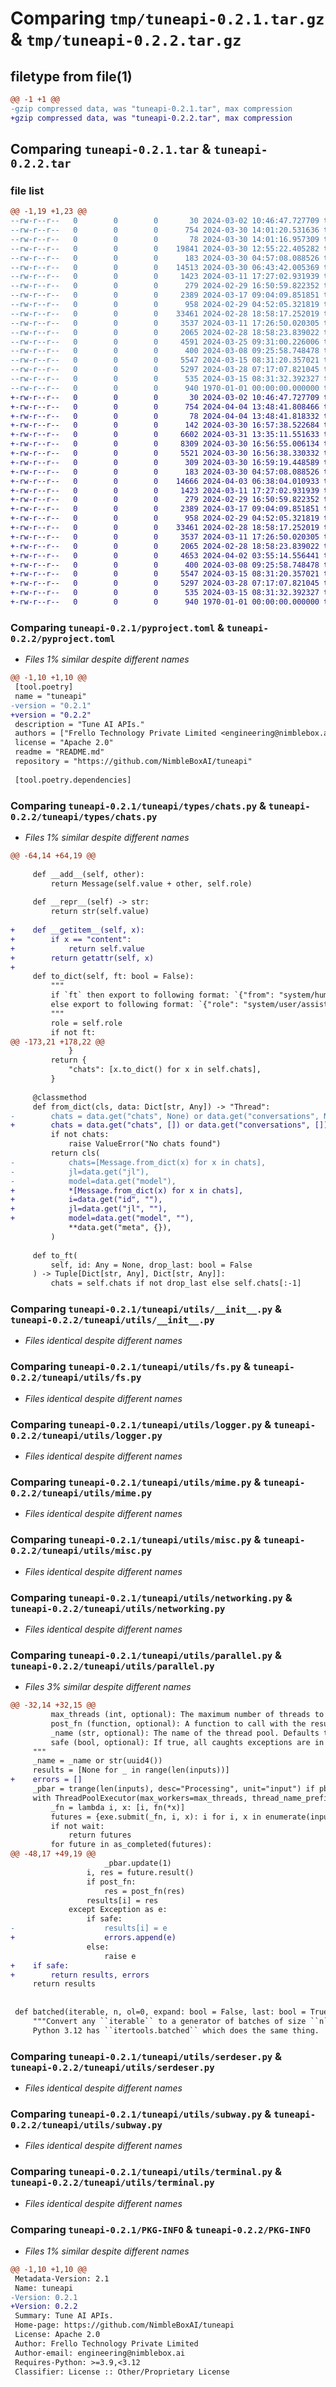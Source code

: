 # Comparing `tmp/tuneapi-0.2.1.tar.gz` & `tmp/tuneapi-0.2.2.tar.gz`

## filetype from file(1)

```diff
@@ -1 +1 @@
-gzip compressed data, was "tuneapi-0.2.1.tar", max compression
+gzip compressed data, was "tuneapi-0.2.2.tar", max compression
```

## Comparing `tuneapi-0.2.1.tar` & `tuneapi-0.2.2.tar`

### file list

```diff
@@ -1,19 +1,23 @@
--rw-r--r--   0        0        0       30 2024-03-02 10:46:47.727709 tuneapi-0.2.1/README.md
--rw-r--r--   0        0        0      754 2024-03-30 14:01:20.531636 tuneapi-0.2.1/pyproject.toml
--rw-r--r--   0        0        0       78 2024-03-30 14:01:16.957309 tuneapi-0.2.1/tuneapi/__init__.py
--rw-r--r--   0        0        0    19841 2024-03-30 12:55:22.405282 tuneapi-0.2.1/tuneapi/apis.py
--rw-r--r--   0        0        0      183 2024-03-30 04:57:08.088526 tuneapi-0.2.1/tuneapi/types/__init__.py
--rw-r--r--   0        0        0    14513 2024-03-30 06:43:42.005369 tuneapi-0.2.1/tuneapi/types/chats.py
--rw-r--r--   0        0        0     1423 2024-03-11 17:27:02.931939 tuneapi-0.2.1/tuneapi/utils/__init__.py
--rw-r--r--   0        0        0      279 2024-02-29 16:50:59.822352 tuneapi-0.2.1/tuneapi/utils/env.py
--rw-r--r--   0        0        0     2389 2024-03-17 09:04:09.851851 tuneapi-0.2.1/tuneapi/utils/fs.py
--rw-r--r--   0        0        0      958 2024-02-29 04:52:05.321819 tuneapi-0.2.1/tuneapi/utils/logger.py
--rw-r--r--   0        0        0    33461 2024-02-28 18:58:17.252019 tuneapi-0.2.1/tuneapi/utils/mime.py
--rw-r--r--   0        0        0     3537 2024-03-11 17:26:50.020305 tuneapi-0.2.1/tuneapi/utils/misc.py
--rw-r--r--   0        0        0     2065 2024-02-28 18:58:23.839022 tuneapi-0.2.1/tuneapi/utils/networking.py
--rw-r--r--   0        0        0     4591 2024-03-25 09:31:00.226006 tuneapi-0.2.1/tuneapi/utils/parallel.py
--rw-r--r--   0        0        0      400 2024-03-08 09:25:58.748478 tuneapi-0.2.1/tuneapi/utils/randomness.py
--rw-r--r--   0        0        0     5547 2024-03-15 08:31:20.357021 tuneapi-0.2.1/tuneapi/utils/serdeser.py
--rw-r--r--   0        0        0     5297 2024-03-28 07:17:07.821045 tuneapi-0.2.1/tuneapi/utils/subway.py
--rw-r--r--   0        0        0      535 2024-03-15 08:31:32.392327 tuneapi-0.2.1/tuneapi/utils/terminal.py
--rw-r--r--   0        0        0      940 1970-01-01 00:00:00.000000 tuneapi-0.2.1/PKG-INFO
+-rw-r--r--   0        0        0       30 2024-03-02 10:46:47.727709 tuneapi-0.2.2/README.md
+-rw-r--r--   0        0        0      754 2024-04-04 13:48:41.808466 tuneapi-0.2.2/pyproject.toml
+-rw-r--r--   0        0        0       78 2024-04-04 13:48:41.818332 tuneapi-0.2.2/tuneapi/__init__.py
+-rw-r--r--   0        0        0      142 2024-03-30 16:57:38.522684 tuneapi-0.2.2/tuneapi/apis/__init__.py
+-rw-r--r--   0        0        0     6602 2024-03-31 13:35:11.551633 tuneapi-0.2.2/tuneapi/apis/model_anthropic.py
+-rw-r--r--   0        0        0     8309 2024-03-30 16:56:55.006134 tuneapi-0.2.2/tuneapi/apis/model_openai.py
+-rw-r--r--   0        0        0     5521 2024-03-30 16:56:38.330332 tuneapi-0.2.2/tuneapi/apis/model_tune.py
+-rw-r--r--   0        0        0      309 2024-03-30 16:59:19.448589 tuneapi-0.2.2/tuneapi/apis/threads.py
+-rw-r--r--   0        0        0      183 2024-03-30 04:57:08.088526 tuneapi-0.2.2/tuneapi/types/__init__.py
+-rw-r--r--   0        0        0    14666 2024-04-03 06:38:04.010933 tuneapi-0.2.2/tuneapi/types/chats.py
+-rw-r--r--   0        0        0     1423 2024-03-11 17:27:02.931939 tuneapi-0.2.2/tuneapi/utils/__init__.py
+-rw-r--r--   0        0        0      279 2024-02-29 16:50:59.822352 tuneapi-0.2.2/tuneapi/utils/env.py
+-rw-r--r--   0        0        0     2389 2024-03-17 09:04:09.851851 tuneapi-0.2.2/tuneapi/utils/fs.py
+-rw-r--r--   0        0        0      958 2024-02-29 04:52:05.321819 tuneapi-0.2.2/tuneapi/utils/logger.py
+-rw-r--r--   0        0        0    33461 2024-02-28 18:58:17.252019 tuneapi-0.2.2/tuneapi/utils/mime.py
+-rw-r--r--   0        0        0     3537 2024-03-11 17:26:50.020305 tuneapi-0.2.2/tuneapi/utils/misc.py
+-rw-r--r--   0        0        0     2065 2024-02-28 18:58:23.839022 tuneapi-0.2.2/tuneapi/utils/networking.py
+-rw-r--r--   0        0        0     4653 2024-04-02 03:55:14.556441 tuneapi-0.2.2/tuneapi/utils/parallel.py
+-rw-r--r--   0        0        0      400 2024-03-08 09:25:58.748478 tuneapi-0.2.2/tuneapi/utils/randomness.py
+-rw-r--r--   0        0        0     5547 2024-03-15 08:31:20.357021 tuneapi-0.2.2/tuneapi/utils/serdeser.py
+-rw-r--r--   0        0        0     5297 2024-03-28 07:17:07.821045 tuneapi-0.2.2/tuneapi/utils/subway.py
+-rw-r--r--   0        0        0      535 2024-03-15 08:31:32.392327 tuneapi-0.2.2/tuneapi/utils/terminal.py
+-rw-r--r--   0        0        0      940 1970-01-01 00:00:00.000000 tuneapi-0.2.2/PKG-INFO
```

### Comparing `tuneapi-0.2.1/pyproject.toml` & `tuneapi-0.2.2/pyproject.toml`

 * *Files 1% similar despite different names*

```diff
@@ -1,10 +1,10 @@
 [tool.poetry]
 name = "tuneapi"
-version = "0.2.1"
+version = "0.2.2"
 description = "Tune AI APIs."
 authors = ["Frello Technology Private Limited <engineering@nimblebox.ai>"]
 license = "Apache 2.0"
 readme = "README.md"
 repository = "https://github.com/NimbleBoxAI/tuneapi"
 
 [tool.poetry.dependencies]
```

### Comparing `tuneapi-0.2.1/tuneapi/types/chats.py` & `tuneapi-0.2.2/tuneapi/types/chats.py`

 * *Files 1% similar despite different names*

```diff
@@ -64,14 +64,19 @@
 
     def __add__(self, other):
         return Message(self.value + other, self.role)
 
     def __repr__(self) -> str:
         return str(self.value)
 
+    def __getitem__(self, x):
+        if x == "content":
+            return self.value
+        return getattr(self, x)
+
     def to_dict(self, ft: bool = False):
         """
         if `ft` then export to following format: `{"from": "system/human/gpt", "value": "..."}`
         else export to following format: `{"role": "system/user/assistant", "content": "..."}`
         """
         role = self.role
         if not ft:
@@ -173,21 +178,22 @@
             }
         return {
             "chats": [x.to_dict() for x in self.chats],
         }
 
     @classmethod
     def from_dict(cls, data: Dict[str, Any]) -> "Thread":
-        chats = data.get("chats", None) or data.get("conversations", None)
+        chats = data.get("chats", []) or data.get("conversations", [])
         if not chats:
             raise ValueError("No chats found")
         return cls(
-            chats=[Message.from_dict(x) for x in chats],
-            jl=data.get("jl"),
-            model=data.get("model"),
+            *[Message.from_dict(x) for x in chats],
+            i=data.get("id", ""),
+            jl=data.get("jl", ""),
+            model=data.get("model", ""),
             **data.get("meta", {}),
         )
 
     def to_ft(
         self, id: Any = None, drop_last: bool = False
     ) -> Tuple[Dict[str, Any], Dict[str, Any]]:
         chats = self.chats if not drop_last else self.chats[:-1]
```

### Comparing `tuneapi-0.2.1/tuneapi/utils/__init__.py` & `tuneapi-0.2.2/tuneapi/utils/__init__.py`

 * *Files identical despite different names*

### Comparing `tuneapi-0.2.1/tuneapi/utils/fs.py` & `tuneapi-0.2.2/tuneapi/utils/fs.py`

 * *Files identical despite different names*

### Comparing `tuneapi-0.2.1/tuneapi/utils/logger.py` & `tuneapi-0.2.2/tuneapi/utils/logger.py`

 * *Files identical despite different names*

### Comparing `tuneapi-0.2.1/tuneapi/utils/mime.py` & `tuneapi-0.2.2/tuneapi/utils/mime.py`

 * *Files identical despite different names*

### Comparing `tuneapi-0.2.1/tuneapi/utils/misc.py` & `tuneapi-0.2.2/tuneapi/utils/misc.py`

 * *Files identical despite different names*

### Comparing `tuneapi-0.2.1/tuneapi/utils/networking.py` & `tuneapi-0.2.2/tuneapi/utils/networking.py`

 * *Files identical despite different names*

### Comparing `tuneapi-0.2.1/tuneapi/utils/parallel.py` & `tuneapi-0.2.2/tuneapi/utils/parallel.py`

 * *Files 3% similar despite different names*

```diff
@@ -32,14 +32,15 @@
         max_threads (int, optional): The maximum number of threads to use. Defaults to 20.
         post_fn (function, optional): A function to call with the result. Defaults to None.
         _name (str, optional): The name of the thread pool. Defaults to "".
         safe (bool, optional): If true, all caughts exceptions are in the results. Defaults to False.
     """
     _name = _name or str(uuid4())
     results = [None for _ in range(len(inputs))]
+    errors = []
     _pbar = trange(len(inputs), desc="Processing", unit="input") if pbar else None
     with ThreadPoolExecutor(max_workers=max_threads, thread_name_prefix=_name) as exe:
         _fn = lambda i, x: [i, fn(*x)]
         futures = {exe.submit(_fn, i, x): i for i, x in enumerate(inputs)}
         if not wait:
             return futures
         for future in as_completed(futures):
@@ -48,17 +49,19 @@
                     _pbar.update(1)
                 i, res = future.result()
                 if post_fn:
                     res = post_fn(res)
                 results[i] = res
             except Exception as e:
                 if safe:
-                    results[i] = e
+                    errors.append(e)
                 else:
                     raise e
+    if safe:
+        return results, errors
     return results
 
 
 def batched(iterable, n, ol=0, expand: bool = False, last: bool = True):
     """Convert any ``iterable`` to a generator of batches of size ``n``, last one may be smaller.
     Python 3.12 has ``itertools.batched`` which does the same thing.
```

### Comparing `tuneapi-0.2.1/tuneapi/utils/serdeser.py` & `tuneapi-0.2.2/tuneapi/utils/serdeser.py`

 * *Files identical despite different names*

### Comparing `tuneapi-0.2.1/tuneapi/utils/subway.py` & `tuneapi-0.2.2/tuneapi/utils/subway.py`

 * *Files identical despite different names*

### Comparing `tuneapi-0.2.1/tuneapi/utils/terminal.py` & `tuneapi-0.2.2/tuneapi/utils/terminal.py`

 * *Files identical despite different names*

### Comparing `tuneapi-0.2.1/PKG-INFO` & `tuneapi-0.2.2/PKG-INFO`

 * *Files 1% similar despite different names*

```diff
@@ -1,10 +1,10 @@
 Metadata-Version: 2.1
 Name: tuneapi
-Version: 0.2.1
+Version: 0.2.2
 Summary: Tune AI APIs.
 Home-page: https://github.com/NimbleBoxAI/tuneapi
 License: Apache 2.0
 Author: Frello Technology Private Limited
 Author-email: engineering@nimblebox.ai
 Requires-Python: >=3.9,<3.12
 Classifier: License :: Other/Proprietary License
```

